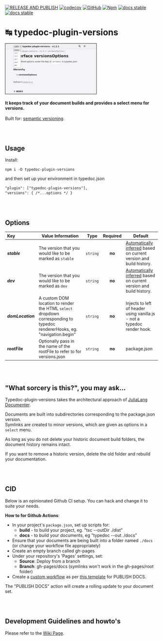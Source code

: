 [![RELEASE AND PUBLISH](https://github.com/citkane/typedoc-plugin-versions/actions/workflows/release.yml/badge.svg)](https://github.com/citkane/typedoc-plugin-versions/actions/workflows/release.yml)
[![codecov](https://codecov.io/gh/citkane/typedoc-plugin-versions/branch/main/graph/badge.svg?token=5DDL83JO0R)](https://codecov.io/gh/citkane/typedoc-plugin-versions)
[![GitHub](https://badgen.net/badge/icon/github?icon=github&label)](https://github.com/citkane/typedoc-plugin-versions)
[![Npm](https://badgen.net/badge/icon/npm?icon=npm&label)](https://npmjs.com/package/typedoc-plugin-versions)
[![docs stable](https://img.shields.io/badge/docs-stable-teal.svg)](https://citkane.github.io/typedoc-plugin-versions/stable)
[![docs stable](https://img.shields.io/badge/docs-dev-teal.svg)](https://citkane.github.io/typedoc-plugin-versions/dev)

# ↹ typedoc-plugin-versions

<img src="./media/Screenshot.jpg" width="300px" height="auto" border="1px solid light-grey" /><br><br>
**It keeps track of your document builds and provides a select menu for versions.**
<br /><br />
Built for: <a href = "https://semver.org/" target="_blank">semantic versioning</a>.

<br /><br />

## Usage

Install:

```
npm i -D typedoc-plugin-versions
```

and then set up your environment in typedoc.json

```jsonc
"plugin": ["typedoc-plugin-versions"],
"versions": { /*...options */ }
```

<br /><br />

## Options

| Key               | Value Information                                                                                                         | Type     | Required | Default                                                                                                                                                                              |
| :---------------- | ------------------------------------------------------------------------------------------------------------------------- | -------- | :------: | ------------------------------------------------------------------------------------------------------------------------------------------------------------------------------------ |
| **_stable_**      | The version that you would like to be marked as `stable`                                                                  | `string` |  **no**  | [Automatically inferred](https://github.com/citkane/typedoc-plugin-versions/wiki/%22stable%22-and-%22dev%22-version-automatic-inference) based on current version and build history. |
| **_dev_**         | The version that you would like to be marked as `dev`                                                                     | `string` |  **no**  | [Automatically inferred](https://github.com/citkane/typedoc-plugin-versions/wiki/%22stable%22-and-%22dev%22-version-automatic-inference) based on current version and build history. |
| **_domLocation_** | A custom DOM location to render the HTML `select` dropdown corresponding to typedoc rendererHooks, eg. "navigation.begin" | `string` |  **no**  | Injects to left of header using vanilla js - not a typedoc render hook.                                                                                                              |
| **rootFile**         | Optionally pass in the name of the rootFile to refer to for versions.json                                                                     | `string` |  **no**  | package.json | 

<br /><br />

## "What sorcery is this?", you may ask...

Typedoc-plugin-versions takes the architectural approach of [JuliaLang Documenter](https://juliadocs.github.io/Documenter.jl/stable/).

Documents are built into subdirectories corresponding to the package.json version.  
Symlinks are created to minor versions, which are given as options in a `select` menu.

As long as you do not delete your historic document build folders, the document history remains intact.

If you want to remove a historic version, delete the old folder and rebuild your documentation.

<br /><br />

## CID

Below is an opinionated Github CI setup. You can hack and change it to suite your needs.

**How to for Github Actions**:

-   In your project's `package.json`, set up scripts for:
    -   **build** - to build your project, eg. "tsc --outDir ./dist"
    -   **docs** - to build your documents, eg "typedoc --out ./docs"
-   Ensure that your documents are being built into a folder named `./docs` (or change your workflow file appropriately)
-   Create an empty branch called gh-pages
-   Under your repository's 'Pages' settings, set:
    -   **Source**: Deploy from a branch
    -   **Branch**: gh-pages/docs (symlinks won't work in the gh-pages/root folder)
-   Create a [custom workflow](https://docs.github.com/en/actions/quickstart) as per [this template](https://github.com/citkane/typedoc-plugin-versions/blob/main/.github/workflows/docs.yml) for PUBLISH DOCS.

The "PUBLISH DOCS" action will create a rolling update to your document set.

<br /><br />

## Development Guidelines and howto's

Please refer to the [Wiki Page](https://github.com/citkane/typedoc-plugin-versions/wiki/Development-Guidelines).
